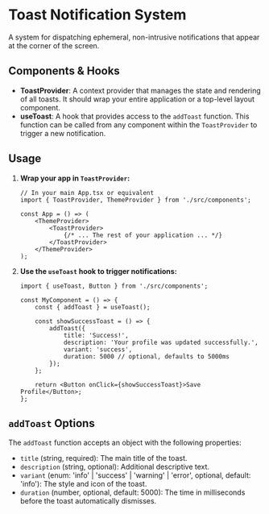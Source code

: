 # Toast Notification System

A system for dispatching ephemeral, non-intrusive notifications that appear at the corner of the screen.

## Components & Hooks

*   **ToastProvider**: A context provider that manages the state and rendering of all toasts. It should wrap your entire application or a top-level layout component.
*   **useToast**: A hook that provides access to the `addToast` function. This function can be called from any component within the `ToastProvider` to trigger a new notification.

## Usage

1.  **Wrap your app in `ToastProvider`:**

    ```tsx
    // In your main App.tsx or equivalent
    import { ToastProvider, ThemeProvider } from './src/components';

    const App = () => (
        <ThemeProvider>
            <ToastProvider>
                {/* ... The rest of your application ... */}
            </ToastProvider>
        </ThemeProvider>
    );
    ```

2.  **Use the `useToast` hook to trigger notifications:**

    ```tsx
    import { useToast, Button } from './src/components';

    const MyComponent = () => {
        const { addToast } = useToast();

        const showSuccessToast = () => {
            addToast({
                title: 'Success!',
                description: 'Your profile was updated successfully.',
                variant: 'success',
                duration: 5000 // optional, defaults to 5000ms
            });
        };

        return <Button onClick={showSuccessToast}>Save Profile</Button>;
    };
    ```

## `addToast` Options

The `addToast` function accepts an object with the following properties:

*   `title` (string, required): The main title of the toast.
*   `description` (string, optional): Additional descriptive text.
*   `variant` (enum: 'info' | 'success' | 'warning' | 'error', optional, default: 'info'): The style and icon of the toast.
*   `duration` (number, optional, default: 5000): The time in milliseconds before the toast automatically dismisses.
